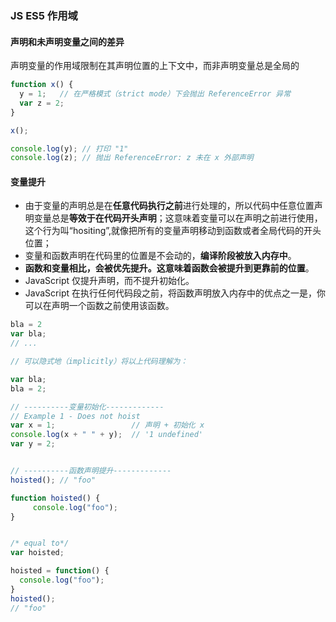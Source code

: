 ### JS ES5 作用域
####  声明和未声明变量之间的差异
声明变量的作用域限制在其声明位置的上下文中，而非声明变量总是全局的
``` javascript
function x() {
  y = 1;   // 在严格模式（strict mode）下会抛出 ReferenceError 异常
  var z = 2;
}

x();

console.log(y); // 打印 "1"
console.log(z); // 抛出 ReferenceError: z 未在 x 外部声明
```
#### 变量提升
* 由于变量的声明总是在**任意代码执行之前**进行处理的，所以代码中任意位置声明变量总是**等效于在代码开头声明**；这意味着变量可以在声明之前进行使用，这个行为叫“hositing”,就像把所有的变量声明移动到函数或者全局代码的开头位置；
* 变量和函数声明在代码里的位置是不会动的，**编译阶段被放入内存中**。
* **函数和变量相比，会被优先提升。这意味着函数会被提升到更靠前的位置**。
* JavaScript 仅提升声明，而不提升初始化。
* JavaScript 在执行任何代码段之前，将函数声明放入内存中的优点之一是，你可以在声明一个函数之前使用该函数。
``` javascript
bla = 2
var bla;
// ...

// 可以隐式地（implicitly）将以上代码理解为：

var bla;
bla = 2;

// ----------变量初始化-------------
// Example 1 - Does not hoist
var x = 1;                 // 声明 + 初始化 x
console.log(x + " " + y);  // '1 undefined'
var y = 2;    


// ----------函数声明提升-------------
hoisted(); // "foo"

function hoisted() {
     console.log("foo"); 
}


/* equal to*/
var hoisted; 

hoisted = function() {
  console.log("foo");
}
hoisted();
// "foo" 
```
####  